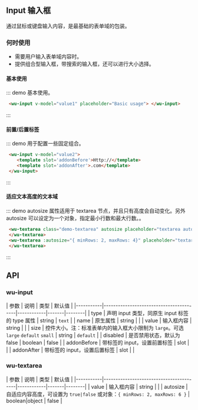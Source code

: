 <script>
  export default {
    data () {
      return {
				value1: '',
				value2: 'wuui.github.io',
      }
    }
  }
</script>
## Input 输入框

通过鼠标或键盘输入内容，是最基础的表单域的包装。

### 何时使用

- 需要用户输入表单域内容时。
- 提供组合型输入框，带搜索的输入框，还可以进行大小选择。

#### 基本使用

::: demo 基本使用。

```html
 <wu-input v-model="value1" placeholder="Basic usage"> </wu-input>
```
:::

#### 前置/后置标签

::: demo 用于配置一些固定组合。

```html
 <wu-input v-model="value2">
	<template slot='addonBefore'>Http://</template>
	<template slot='addonAfter'>.com</template>
 </wu-input>
```
:::


#### 适应文本高度的文本域

::: demo autosize 属性适用于 textarea 节点，并且只有高度会自动变化。另外 autosize 可以设定为一个对象，指定最小行数和最大行数。。

```html
 <wu-textarea class="demo-textarea" autosize placeholder="textarea autosize">
 </wu-textarea>
 <wu-textarea :autosize="{ minRows: 2, maxRows: 4}" placeholder="textarea autosize">
 </wu-textarea>
```
:::

<style>
	.code-box-demo .wu-input-group-wrapper {
		width:200px
	}
	.demo-textarea {
		margin-bottom:20px;
	}
</style>

## API

### wu-input

| 参数      | 说明                                     | 类型       | 默认值 |
|-----------|-----------------------------------------|------------|-------|--------|
| type | 声明 input 类型，同原生 input 标签的 type 属性 | string  | `text` |
| name | 原生属性 | string | |
| value | 输入框内容 | string | |
| size | 控件大小。注：标准表单内的输入框大小限制为 `large`。可选 `large` `default` `small` | string | `default` |
| disabled | 是否禁用状态，默认为 false | boolean | false |
| addonBefore | 带标签的 input，设置前置标签 | slot | |
| addonAfter | 带标签的 input，设置后置标签 | slot | |


### wu-textarea

| 参数      | 说明                                     | 类型       | 默认值 |
|-----------|-----------------------------------------|------------|-------|--------|
| value | 输入框内容 | string | |
| autosize | 自适应内容高度，可设置为 `true|false` 或对象：`{ minRows: 2, maxRows: 6 }` | boolean\|object | false |
